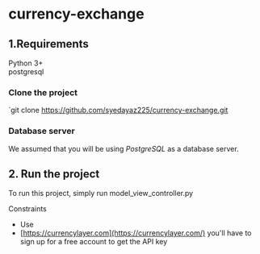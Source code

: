 # currency-exchange

## 1.Requirements
Python 3+  
postgresql 

### Clone the project
`git clone https://github.com/syedayaz225/currency-exchange.git

### Database server
We assumed that you will be using *PostgreSQL* as a database server.

## 2. Run the project
To run this project, simply run model_view_controller.py

Constraints
-   Use 
- [https://currencylayer.com](https://currencylayer.com/) you'll have to sign up for a free account to get the API key

